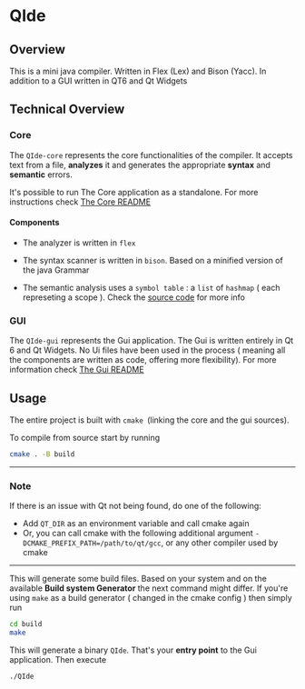 # QIde

## Overview

This is a mini java compiler. Written in Flex (Lex) and Bison (Yacc). In addition to a GUI written in QT6 and Qt Widgets

## Technical Overview


### Core

The `QIde-core` represents the core functionalities of the compiler. It accepts text from a file, **analyzes** it and generates the appropriate **syntax** and **semantic** errors.

It's possible to run The Core application as a standalone. For more instructions check [The Core README](./QIde-core/README.md)

#### Components

- The analyzer is written in `flex`

- The syntax scanner is written in `bison`. Based on a minified version of the java Grammar

- The semantic analysis uses a `symbol table` : a `list` of `hashmap` ( each represeting a scope ). Check the [source code](./QIde-core) for more info

### GUI

The `QIde-gui` represents the Gui application. The Gui is written entirely in Qt 6 and Qt Widgets. No Ui files have been used in the process ( meaning all the components are written as code, offering more flexibility). For more information check [The Gui README](./QIde-gui/README.md)



## Usage 

The entire project is built with `cmake `(linking the core and the gui sources). 

To compile from source start by running 

```bash
cmake . -B build
```

---
### Note

If there is an issue with Qt not being found, do one of the following:
- Add `QT_DIR`  as an environment variable and call cmake again
- Or, you can call cmake with the following additional argument `-DCMAKE_PREFIX_PATH=/path/to/qt/gcc`, or any other compiler used by cmake

---

This will generate some build files. Based on your system and on the available **Build system Generator** the next command might differ. If you're using `make` as a build generator ( changed in the cmake config ) then simply run

```bash
cd build
make
```

This will generate a binary `QIde`. That's your **entry point** to the Gui application. Then execute

```bash
./QIde
```
